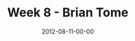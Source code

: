 ---
layout: message
category: message
series: "The Good Life"
title: "Week 8 - Brian Tome "
date: 2012-08-11-00-00
message_id: 741
audio: "http://s3.amazonaws.com/crossroads-media/messages/audio/goodlife_08.mp3"
audio-duration: "39:22"
program: "http://s3.amazonaws.com/crossroads-media/documents/08_11-12_12Program.pdf"
description: "Brian Tome talks about finding the good life in the midst of tension."
video: "http://s3.amazonaws.com/crossroads-media/messages/video/goodlife_08.mp4"
video-duration: "39:27"
video-image: "http://s3.amazonaws.com/crossroads-media/images/goodlife_08_still.jpg"
tag: 
 - brian-tome
 - tome
 - good-life
 - program
explicit: false
---